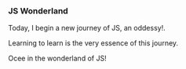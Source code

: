 ### JS Wonderland ###

Today, I begin a new journey of JS, an oddessy!.

Learning to learn is the very essence of this journey.

Ocee in the wonderland of JS!
